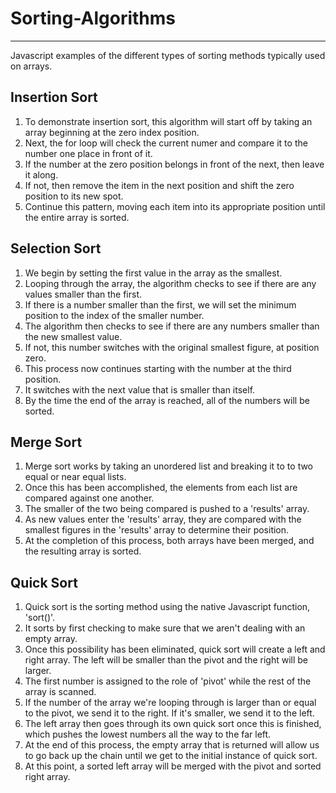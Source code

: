 # Sorting-Algorithms
_______
Javascript examples of the different types of sorting methods typically used on arrays.

## Insertion Sort
1. To demonstrate insertion sort, this algorithm will start off by taking an array beginning at the zero index position.
2. Next, the for loop will check the current numer and compare it to the number one place in front of it.
3. If the number at the zero position belongs in front of the next, then leave it along.
4. If not, then remove the item in the next position and shift the zero position to its new spot.
5. Continue this pattern, moving each item into its appropriate position until the entire array is sorted.

## Selection Sort
1. We begin by setting the first value in the array as the smallest.
2. Looping through the array, the algorithm checks to see if there are any values smaller than the first.
3. If there is a number smaller than the first, we will set the minimum position to the index of the smaller number.
4. The algorithm then checks to see if there are any numbers smaller than the new smallest value.
5. If not, this number switches with the original smallest figure, at position zero.
6. This process now continues starting with the number at the third position.
7. It switches with the next value that is smaller than itself.
8. By the time the end of the array is reached, all of the numbers will be sorted.

## Merge Sort
1. Merge sort works by taking an unordered list and breaking it to to two equal or near equal lists.
2. Once this has been accomplished, the elements from each list are compared against one another.
3. The smaller of the two being compared is pushed to a 'results' array.
4. As new values enter the 'results' array, they are compared with the smallest figures in the 'results' array to  determine their position.
5. At the completion of this process, both arrays have been merged, and the resulting array is sorted.

## Quick Sort
1. Quick sort is the sorting method using the native Javascript function, 'sort()'.
2. It sorts by first checking to make sure that we aren't dealing with an empty array.
3. Once this possibility has been eliminated, quick sort will create a left and right array. The left will be smaller than the pivot and the right will be larger.
4. The first number is assigned to the role of 'pivot' while the rest of the array is scanned.
5. If the number of the array we're looping through is larger than or equal to the pivot, we send it to the right. If it's smaller, we send it to the left.
6. The left array then goes through its own quick sort once this is finished, which pushes the lowest numbers all the way to the far left.
7. At the end of this process, the empty array that is returned will allow us to go back up the chain until we get to the initial instance of quick sort.
8. At this point, a sorted left array will be merged with the pivot and sorted right array.